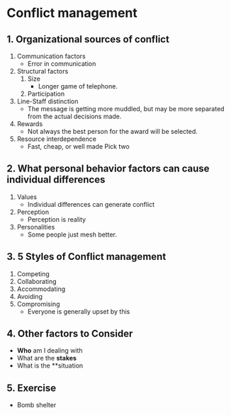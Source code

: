 # Conflict management
## 1. Organizational sources of conflict
1. Communication factors
	- Error in communication
2. Structural factors 
	1. Size
		- Longer game of telephone.
	2. Participation
3. Line-Staff distinction
	- The message is getting more muddled, but may be more separated from the actual decisions made.
4. Rewards
	- Not always the best person for the award will be selected.
5. Resource interdependence 
	- Fast, cheap, or well made Pick two

## 2. What personal behavior factors can cause individual differences
1. Values
	- Individual differences can generate conflict
2. Perception
	- Perception is reality
3. Personalities
	- Some people just mesh better. 

## 3. 5 Styles of Conflict management
1. Competing
2. Collaborating
3. Accommodating
4. Avoiding
5. Compromising
	- Everyone is generally upset by this

## 4. Other factors to Consider
- **Who** am I dealing with
- What are the **stakes**
- What is the **situation

## 5. Exercise
- Bomb shelter
